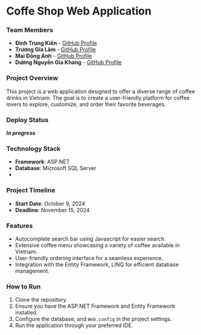 <h1 align="left">Coffe Shop Web Application</h1>

### Team Members
- **Đinh Trung Kiên** - [GitHub Profile](https://github.com/k1enn)
- **Trương Gia Lâm** - [GitHub Profile](https://github.com/LamaTrw)
- **Mai Đông Anh** - [GitHub Profile](https://github.com/bebaobanhbao)
- **Dương Nguyễn Gia Khang** - [GitHub Profile](https://github.com/Naga-OS)

### Project Overview
This project is a web application designed to offer a diverse range of coffee drinks in Vietnam. The goal is to create a user-friendly platform for coffee lovers to explore, customize, and order their favorite beverages.

### Deploy Status
***In progress***

### Technology Stack
- **Framework**: ASP.NET
- **Database**: Microsoft SQL Server
- 
### Project Timeline
- **Start Date**: October 9, 2024
- **Deadline**: November 15, 2024

### Features
- Autocomplete search bar using Javascript for easier search.
- Extensive coffee menu showcasing a variety of coffee available in Vietnam.
- User-friendly ordering interface for a seamless experience.
- Integration with the Entity Framework, LINQ for efficient database management.

### How to Run
1. Clone the repository.
2. Ensure you have the ASP.NET Framework and Entity Framework installed.
3. Configure the database, and `Web.config` in the project settings.
4. Run the application through your preferred IDE.

